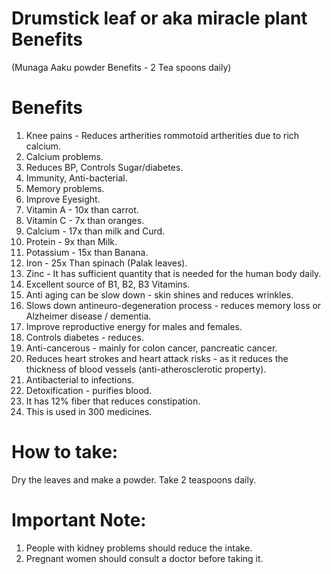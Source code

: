 # Drumstick leaf or aka miracle plant Benefits 
(Munaga Aaku powder Benefits - 2 Tea spoons daily)

# Benefits
1.  Knee pains - Reduces artherities rommotoid artherities due to rich calcium.
2.  Calcium problems.
3.  Reduces BP, Controls Sugar/diabetes.
4.  Immunity, Anti-bacterial.
5.  Memory problems.
6.  Improve Eyesight.
7.  Vitamin A - 10x than carrot.
8.  Vitamin C - 7x than oranges.
9.  Calcium - 17x than milk and Curd.
10.  Protein - 9x than Milk.
11.  Potassium - 15x than Banana.
12.  Iron - 25x Than spinach (Palak leaves).
13.  Zinc - It has sufficient quantity that is needed for the human body daily.
14.  Excellent source of B1, B2, B3 Vitamins.
15.  Anti aging can be slow down - skin shines and reduces wrinkles.
16.  Slows down antineuro-degeneration process - reduces memory loss or Alzheimer disease / dementia.
17.  Improve reproductive energy for males and females.
18.  Controls diabetes - reduces.
19.  Anti-cancerous - mainly for colon cancer, pancreatic cancer.
20.  Reduces heart strokes and heart attack risks - as it reduces the thickness of blood vessels (anti-atherosclerotic property).
21.  Antibacterial to infections.
22.  Detoxification - purifies blood.
23.  It has 12% fiber that reduces constipation.
24.  This is used in 300 medicines.
 
# How to take:
Dry the leaves and make a powder.
Take 2 teaspoons daily.
 
# Important Note:
1. People with kidney problems should reduce the intake.
2. Pregnant women should consult a doctor before taking it.